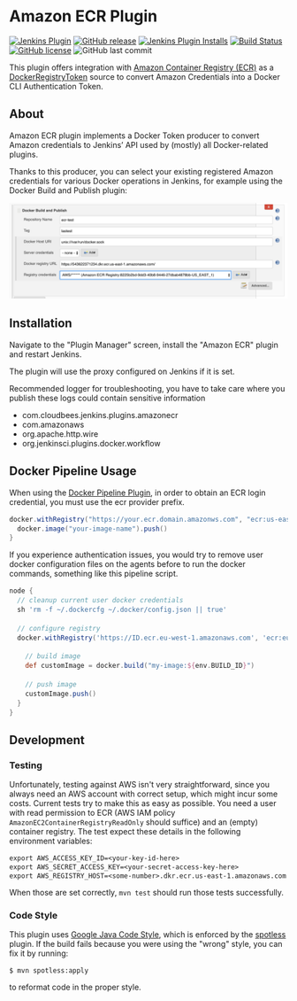 # Amazon ECR Plugin

[![Jenkins Plugin](https://img.shields.io/jenkins/plugin/v/amazon-ecr.svg)](https://plugins.jenkins.io/amazon-ecr)
[![GitHub release](https://img.shields.io/github/release/jenkinsci/amazon-ecr-plugin.svg?label=release)](https://github.com/jenkinsci/amazon-ecr-plugin/releases/latest)
[![Jenkins Plugin Installs](https://img.shields.io/jenkins/plugin/i/amazon-ecr.svg?color=blue)](https://plugins.jenkins.io/amazon-ecr)
[![Build Status](https://ci.jenkins.io/buildStatus/icon?job=Plugins%2Famazon-ecr-plugin%2Fmain)](https://ci.jenkins.io/job/Plugins/job/amazon-ecr-plugin/job/main/)
[![GitHub license](https://img.shields.io/github/license/jenkinsci/amazon-ecr-plugin.svg)](https://github.com/jenkinsci/amazon-ecr-plugin/blob/main/LICENSE.txt)
![GitHub last commit](https://img.shields.io/github/last-commit/jenkinsci/amazon-ecr-plugin)

This plugin offers integration with [Amazon Container Registry
(ECR)](https://aws.amazon.com/ecr/) as a [DockerRegistryToken] source to convert
Amazon Credentials into a Docker CLI Authentication Token.

[DockerRegistryToken]: https://github.com/jenkinsci/docker-commons-plugin/blob/master/src/main/java/org/jenkinsci/plugins/docker/commons/credentials/DockerRegistryToken.java

## About

Amazon ECR plugin implements a Docker Token producer to convert Amazon
credentials to Jenkins’ API used by (mostly) all Docker-related plugins.

Thanks to this producer, you can select your existing registered Amazon
credentials for various Docker operations in Jenkins, for example using the
Docker Build and Publish plugin:

![](.github/build-and-publish.png)

## Installation

Navigate to the "Plugin Manager" screen, install the "Amazon ECR" plugin and
restart Jenkins.

The plugin will use the proxy configured on Jenkins if it is set.

Recommended logger for troubleshooting, you have to take care where you publish
these logs could contain sensitive information

- com.cloudbees.jenkins.plugins.amazonecr
- com.amazonaws
- org.apache.http.wire
- org.jenkinsci.plugins.docker.workflow

## Docker Pipeline Usage

When using the [Docker Pipeline
Plugin](https://plugins.jenkins.io/docker-workflow/), in order to obtain an ECR
login credential, you must use the ecr provider prefix.

```groovy
docker.withRegistry("https://your.ecr.domain.amazonws.com", "ecr:us-east-1:credential-id") {
  docker.image("your-image-name").push()
}
```

If you experience authentication issues, you would try to remove user
docker configuration files on the agents before to run the docker
commands, something like this pipeline script.

```groovy
node {
  // cleanup current user docker credentials
  sh 'rm -f ~/.dockercfg ~/.docker/config.json || true'

  // configure registry
  docker.withRegistry('https://ID.ecr.eu-west-1.amazonaws.com', 'ecr:eu-west-1:86c8f5ec-1ce1-4e94-80c2-18e23bbd724a') {

    // build image
    def customImage = docker.build("my-image:${env.BUILD_ID}")

    // push image
    customImage.push()
  }
}
```

## Development

### Testing

Unfortunately, testing against AWS isn't very straightforward, since you always
need an AWS account with correct setup, which might incur some costs. Current
tests try to make this as easy as possible. You need a user with read
permission to ECR (AWS IAM policy `AmazonEC2ContainerRegistryReadOnly` should
suffice) and an (empty) container registry. The test expect these details in
the following environment variables:

```shell
export AWS_ACCESS_KEY_ID=<your-key-id-here>
export AWS_SECRET_ACCESS_KEY=<your-secret-access-key-here>
export AWS_REGISTRY_HOST=<some-number>.dkr.ecr.us-east-1.amazonaws.com
```

When those are set correctly, `mvn test` should run those tests successfully.

### Code Style

This plugin uses [Google Java Code Style], which is enforced by the [spotless]
plugin. If the build fails because you were using the "wrong" style, you can
fix it by running:

    $ mvn spotless:apply

to reformat code in the proper style.

[Google Java Code Style]: https://google.github.io/styleguide/javaguide.html
[spotless]: https://github.com/diffplug/spotless
